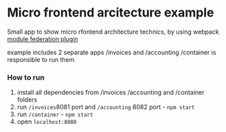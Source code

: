 # Micro frontend arcitecture example
Small app to show micro rfontend architecture technics, by using webpack [module federation plugin](https://webpack.js.org/concepts/module-federation/)

example includes 2 separate apps /invoices and /accounting /container is responsible to run them


### How to run
1. install all dependencies from /invoices /accounting and /container folders
2. run ```/invoices```8081 port and ```/accounting``` 8082 port - ```npm start```
3. run ```/container``` - ```npm start```
4. open ```localhost:8080```

